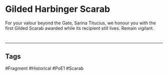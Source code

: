 # Gilded Harbinger Scarab
For your valour beyond the Gate, Sarina Titucius, we honour you with the first Gilded Scarab awarded while its recipient still lives. Remain vigilant.

#
---
## Tags
#Fragment
#Historical 
#PoE1 
#Scarab 
